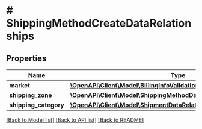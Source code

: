 # # ShippingMethodCreateDataRelationships

## Properties

Name | Type | Description | Notes
------------ | ------------- | ------------- | -------------
**market** | [**\OpenAPI\Client\Model\BillingInfoValidationRuleDataRelationshipsMarket**](BillingInfoValidationRuleDataRelationshipsMarket.md) |  |
**shipping_zone** | [**\OpenAPI\Client\Model\ShippingMethodDataRelationshipsShippingZone**](ShippingMethodDataRelationshipsShippingZone.md) |  |
**shipping_category** | [**\OpenAPI\Client\Model\ShipmentDataRelationshipsShippingCategory**](ShipmentDataRelationshipsShippingCategory.md) |  |

[[Back to Model list]](../../README.md#models) [[Back to API list]](../../README.md#endpoints) [[Back to README]](../../README.md)
